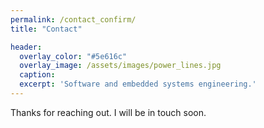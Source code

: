 ```yaml
---
permalink: /contact_confirm/
title: "Contact"

header:
  overlay_color: "#5e616c"
  overlay_image: /assets/images/power_lines.jpg
  caption: 
  excerpt: 'Software and embedded systems engineering.'
---
```


Thanks for reaching out. I will be in touch soon.